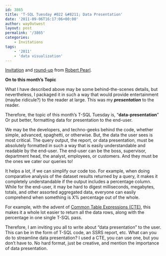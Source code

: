 ```yaml
---
id: 3865
title: 'T-SQL Tuesday #022 &#8211; Data Presentation'
date: '2011-09-06T16:17:06+00:00'
author: way0utwest
layout: post
permalink: '/3865'
categories:
    - Invitations
tags:
    - '2011'
    - 'data visualization'
---
```


[Invitation](http://www.sqlservercentral.com/blogs/pearlknows/2011/09/06/invitation-for-t-sql-tuesday-22-data-presentation/) and [round-up](http://www.sqlservercentral.com/blogs/pearlknows/2011/09/20/t-sql-tuesday-22-round-up-data-presentation/) from [Robert Pearl](http://www.sqlservercentral.com/blogs/pearlknows/).

**On to this month’s Topic**

What I have described above may be some behind-the-scenes details, but nevertheless, I packaged it in such a way that would provide entertainment (maybe ridicule?) to the reader at large. This was my ***presentation*** to the reader.

Therefore, the topic of this month’s T-SQL Tuesday is, “**data-presentation**” Or put better, formatting data for presentation to the end-user.

We may be the developers, and techno-geeks behind the code, whether simple, advanced, spaghetti, or otherwise. But, the data the user sees is most critical. The query output, the report, or data presentation, must be absolutely formatted in such a way that is easily understandable and readable by the end-user. The end-user can be the boss, supervisor, department head, the analyst, employees, or customers. And they must be the ones we cater our queries to!

It helps a lot, if we can simplify our code too. For example, when doing comparative analysis of the dataset results returned by a query, it makes it completely understandable if the output includes a percentage column. While for the end-user, it may be hard to digest milliseconds, megabytes, totals, and other assorted aggregated data, everyone can easily comprehend when something is X% percentage out of the whole.

For example, with the advent of [Common Table Expressions (CTE)](http://msdn.microsoft.com/en-us/library/ms190766.aspx), this makes it a whole lot easier to return all the data rows, along with the percentage in one single T-SQL pass.

Therefore, I am inviting you all to write about “data presentation” to the user. This can be in the form of T-SQL code, an SSRS report, etc. What can you do to streamline data presentation? I used a CTE, you can use one, but you don’t have to. No hard format, just be creative, and mention the importance of data presentation.